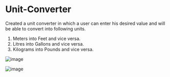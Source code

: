 # Unit-Converter
 Created a unit converter in which a user can enter his desired value and will be able to convert into following units.
 1. Meters into Feet and vice versa.
 2. Litres into Gallons and vice versa.
 3. Kilograms into Pounds and vice versa.

![image](https://user-images.githubusercontent.com/60169667/168581479-0db49b31-9cda-4ed5-bb71-c5e2dcd6337d.png)

![image](https://user-images.githubusercontent.com/60169667/168581589-7f9e81c0-0da2-4bcd-a2d6-3a9c4f265210.png)

